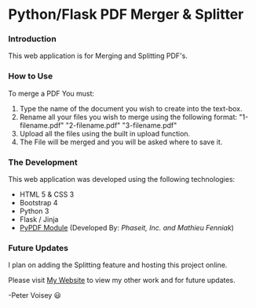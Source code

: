 # **Python/Flask PDF Merger & Splitter**

### **Introduction**
This web application is for Merging and Splitting PDF's. 

### **How to Use** 
To merge a PDF You must:
1. Type the name of the document you wish to create into the text-box.  
2. Rename all your files you wish to merge using the following format:
		"1-filename.pdf"
		"2-filename.pdf"
		"3-filename.pdf"
3. Upload all the files using the built in upload function.
4. The File will be merged and you will be asked where to save it.

### **The Development** 
This web application was developed using the following technologies: 
* HTML 5 & CSS 3
* Bootstrap 4
* Python 3
* Flask / Jinja
* [PyPDF Module]([https://pypi.org/project/PyPDF2/](https://pypi.org/project/PyPDF2/)) (Developed By: *Phaseit, Inc. and Mathieu Fenniak*)

### **Future Updates**
I plan on adding the Splitting feature and hosting this project online.

Please visit [My Website](https:www.peterv.ca) to view my other work and for future updates. 

-Peter Voisey  :smiley:
